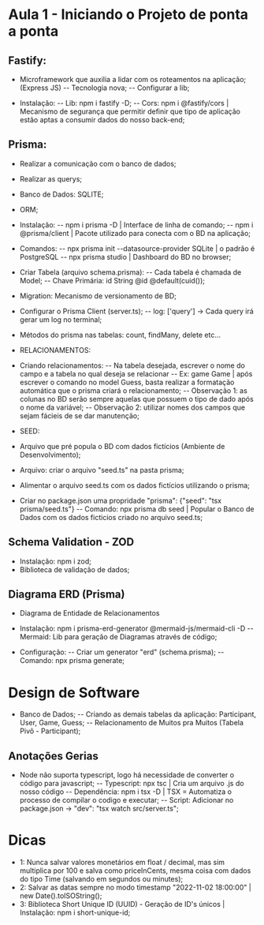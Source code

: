 # Aula 1 - Iniciando o Projeto de ponta a ponta 

## Fastify: 
 - Microframework que auxilia a lidar com os roteamentos na aplicação; (Express JS)
 -- Tecnologia nova; 
 -- Configurar a lib;

 - Instalação:
 -- Lib: npm i fastify -D;
 -- Cors: npm i @fastify/cors | Mecanismo de segurança que permitir definir que tipo de aplicação estão aptas a consumir dados do nosso back-end;

## Prisma:
  - Realizar a comunicação com o banco de dados;
  - Realizar as querys;
  - Banco de Dados: SQLITE;
  - ORM;

  - Instalação:
  -- npm i prisma -D | Interface de linha de comando;
  -- npm i @prisma/client | Pacote utilizado para conecta com o BD na aplicação;

  - Comandos:
  -- npx prisma init --datasource-provider SQLite | o padrão é PostgreSQL
  -- npx prisma studio | Dashboard do BD no browser;

  - Criar Tabela (arquivo schema.prisma):
  -- Cada tabela é chamada de Model;
  -- Chave Primária: id String @id @default(cuid());

  - Migration: Mecanismo de versionamento de BD;

  - Configurar o Prisma Client (server.ts);
  -- log: ['query'] -> Cada query irá gerar um log no terminal;
  
  - Métodos do prisma nas tabelas: count, findMany, delete etc...

  - RELACIONAMENTOS:
  - Criando relacionamentos:
  -- Na tabela desejada, escrever o nome do campo e a tabela no qual deseja se relacionar
  -- Ex: game Game | após escrever o comando no model Guess, basta realizar a formatação automática que o prisma criará o relacionamento;
  -- Observação 1: as colunas no BD serão sempre aquelas que possuem o tipo de dado após o nome da variável;
  -- Observação 2: utilizar nomes dos campos que sejam fácieis de se dar manutenção;

  - SEED:
  - Arquivo que pré popula o BD com dados fictícios (Ambiente de Desenvolvimento);
  - Arquivo: criar o arquivo "seed.ts" na pasta prisma;
  - Alimentar o arquivo seed.ts com os dados fictícios utilizando o prisma;
  - Criar no package.json uma propridade "prisma": {"seed": "tsx prisma/seed.ts"}
  -- Comando: npx prisma db seed | Popular o Banco de Dados com os dados ficticios criado no arquivo seed.ts;

## Schema Validation - ZOD
 - Instalação: npm i zod;
 - Biblioteca de validação de dados;


## Diagrama ERD (Prisma)
 - Diagrama de Entidade de Relacionamentos
 - Instalação: npm i prisma-erd-generator @mermaid-js/mermaid-cli -D
 -- Mermaid: Lib para geração de Diagramas através de código;

 - Configuração:
 -- Criar um generator "erd" (schema.prisma);
 -- Comando: npx prisma generate;

# Design de Software
 - Banco de Dados;
 -- Criando as demais tabelas da aplicação: Participant, User, Game, Guess;
 -- Relacionamento de Muitos pra Muitos (Tabela Pivô - Participant);

## Anotações Gerias 
 - Node não suporta typescript, logo há necessidade de converter o código para javascript;
 -- Typescript: npx tsc | Cria um arquivo .js do nosso código
 -- Dependência: npm i tsx -D | TSX = Automatiza o processo de compilar o codigo e executar;
 -- Script: Adicionar no package.json -> "dev": "tsx watch src/server.ts";

# Dicas

 - 1: Nunca salvar valores monetários em float / decimal, mas sim multiplica por 100 e salva como priceInCents, mesma coisa com dados do tipo Time (salvando em segundos ou minutes);
 - 2: Salvar as datas sempre no modo timestamp "2022-11-02 18:00:00" | new Date().toISOString();
 - 3: Biblioteca Short Unique ID (UUID) - Geração de ID's únicos | Instalação: npm i short-unique-id;